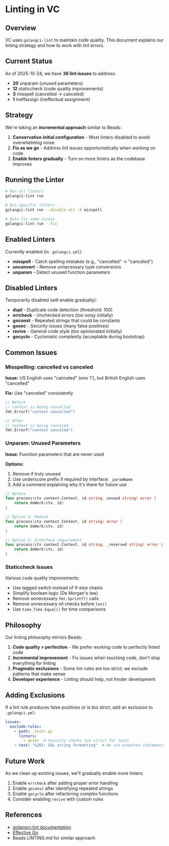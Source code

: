# Linting in VC

## Overview

VC uses `golangci-lint` to maintain code quality. This document explains our linting strategy and how to work with lint errors.

## Current Status

As of 2025-10-24, we have **36 lint issues** to address:
- **20** unparam (unused parameters)
- **12** staticcheck (code quality improvements)
- **3** misspell (cancelled → canceled)
- **1** ineffassign (ineffectual assignment)

## Strategy

We're taking an **incremental approach** similar to Beads:

1. **Conservative initial configuration** - Most linters disabled to avoid overwhelming noise
2. **Fix as we go** - Address lint issues opportunistically when working on code
3. **Enable linters gradually** - Turn on more linters as the codebase improves

## Running the Linter

```bash
# Run all linters
golangci-lint run

# Run specific linters
golangci-lint run --disable-all -E misspell

# Auto-fix some issues
golangci-lint run --fix
```

## Enabled Linters

Currently enabled (in `.golangci.yml`):
- **misspell** - Catch spelling mistakes (e.g., "cancelled" → "canceled")
- **unconvert** - Remove unnecessary type conversions
- **unparam** - Detect unused function parameters

## Disabled Linters

Temporarily disabled (will enable gradually):
- **dupl** - Duplicate code detection (threshold: 100)
- **errcheck** - Unchecked errors (too noisy initially)
- **goconst** - Repeated strings that could be constants
- **gosec** - Security issues (many false positives)
- **revive** - General code style (too opinionated initially)
- **gocyclo** - Cyclomatic complexity (acceptable during bootstrap)

## Common Issues

### Misspelling: cancelled vs canceled

**Issue:** US English uses "canceled" (one 'l'), but British English uses "cancelled"

**Fix:** Use "canceled" consistently
```go
// Before
// context is being cancelled
fmt.Errorf("context cancelled")

// After
// context is being canceled
fmt.Errorf("context canceled")
```

### Unparam: Unused Parameters

**Issue:** Function parameters that are never used

**Options:**
1. Remove if truly unused
2. Use underscore prefix if required by interface: `_paramName`
3. Add a comment explaining why it's there for future use

```go
// Before
func process(ctx context.Context, id string, unused string) error {
    return doWork(ctx, id)
}

// Option 1: Remove
func process(ctx context.Context, id string) error {
    return doWork(ctx, id)
}

// Option 2: Interface requirement
func process(ctx context.Context, id string, _reserved string) error {
    return doWork(ctx, id)
}
```

### Staticcheck Issues

Various code quality improvements:
- Use tagged switch instead of if-else chains
- Simplify boolean logic (De Morgan's law)
- Remove unnecessary `fmt.Sprintf()` calls
- Remove unnecessary nil checks before `len()`
- Use `time.Time.Equal()` for time comparisons

## Philosophy

Our linting philosophy mirrors Beads:

1. **Code quality > perfection** - We prefer working code to perfectly linted code
2. **Incremental improvement** - Fix issues when touching code, don't stop everything for linting
3. **Pragmatic exclusions** - Some lint rules are too strict; we exclude patterns that make sense
4. **Developer experience** - Linting should help, not hinder development

## Adding Exclusions

If a lint rule produces false positives or is too strict, add an exclusion to `.golangci.yml`:

```yaml
issues:
  exclude-rules:
    - path: _test\.go
      linters:
        - gosec  # Security checks too strict for tests
    - text: "G201: SQL string formatting"  # We use prepared statements
```

## Future Work

As we clean up existing issues, we'll gradually enable more linters:
1. Enable `errcheck` after adding proper error handling
2. Enable `goconst` after identifying repeated strings
3. Enable `gocyclo` after refactoring complex functions
4. Consider enabling `revive` with custom rules

## References

- [golangci-lint documentation](https://golangci-lint.run/)
- [Effective Go](https://golang.org/doc/effective_go.html)
- Beads LINTING.md for similar approach
